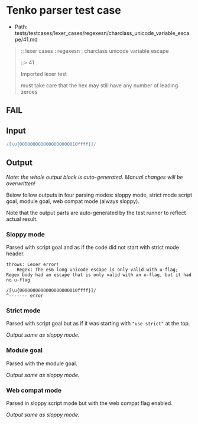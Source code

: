 # Tenko parser test case

- Path: tests/testcases/lexer_cases/regexesn/charclass_unicode_variable_escape/41.md

> :: lexer cases : regexesn : charclass unicode variable escape
>
> ::> 41
>
> Imported lexer test
>
> must take care that the hex may still have any number of leading zeroes

## FAIL

## Input

`````js
/[\u{0000000000000000000010ffff}]/
`````

## Output

_Note: the whole output block is auto-generated. Manual changes will be overwritten!_

Below follow outputs in four parsing modes: sloppy mode, strict mode script goal, module goal, web compat mode (always sloppy).

Note that the output parts are auto-generated by the test runner to reflect actual result.

### Sloppy mode

Parsed with script goal and as if the code did not start with strict mode header.

`````
throws: Lexer error!
    Regex: The es6 long unicode escape is only valid with u-flag; Regex body had an escape that is only valid with an u-flag, but it had no u-flag

/[\u{0000000000000000000010ffff}]/
^------- error
`````

### Strict mode

Parsed with script goal but as if it was starting with `"use strict"` at the top.

_Output same as sloppy mode._

### Module goal

Parsed with the module goal.

_Output same as sloppy mode._

### Web compat mode

Parsed in sloppy script mode but with the web compat flag enabled.

_Output same as sloppy mode._
